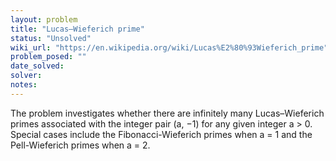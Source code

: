 ```yaml
---
layout: problem
title: "Lucas–Wieferich prime"
status: "Unsolved"
wiki_url: "https://en.wikipedia.org/wiki/Lucas%E2%80%93Wieferich_prime"
problem_posed: ""
date_solved:
solver:
notes:
---
```

The problem investigates whether there are infinitely many Lucas–Wieferich primes associated with the integer pair (a, −1) for any given integer a > 0. Special cases include the Fibonacci-Wieferich primes when a = 1 and the Pell-Wieferich primes when a = 2.